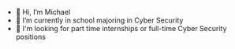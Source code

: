 - 👋 Hi, I’m Michael
- 🌱 I’m currently in school majoring in Cyber Security
- 💞️ I'm looking for part time internships or full-time Cyber Security positions


<!---
mfahn/mfahn is a ✨ special ✨ repository because its `README.md` (this file) appears on your GitHub profile.
You can click the Preview link to take a look at your changes.
--->
